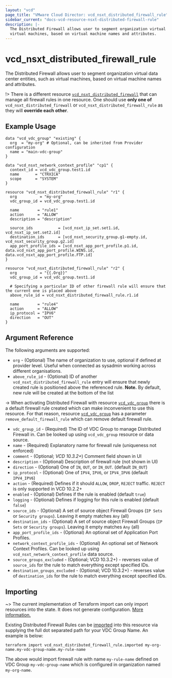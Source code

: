 ```yaml
---
layout: "vcd"
page_title: "VMware Cloud Director: vcd_nsxt_distributed_firewall_rule"
sidebar_current: "docs-vcd-resource-nsxt-distributed-firewall-rule"
description: |-
  The Distributed Firewall allows user to segment organization virtual data center entities, such as
  virtual machines, based on virtual machine names and attributes. 
---
```


# vcd\_nsxt\_distributed\_firewall\_rule

The Distributed Firewall allows user to segment organization virtual data center entities, such as
virtual machines, based on virtual machine names and attributes. 

!> There is a different resource
[`vcd_nsxt_distributed_firewall`](/providers/vmware/vcd/latest/docs/resources/nsxt_distributed_firewall)
that can manage all firewall rules in one resource. One should use **only one of**
`vcd_nsxt_distributed_firewall` or `vcd_nsxt_distributed_firewall_rule` as they will **override each
other**.

## Example Usage

```hcl
data "vcd_vdc_group" "existing" {
  org  = "my-org" # Optional, can be inherited from Provider configuration
  name = "main-vdc-group"
}

data "vcd_nsxt_network_context_profile" "cp1" {
  context_id = vcd_vdc_group.test1.id
  name       = "CTRXICA"
  scope      = "SYSTEM"
}

resource "vcd_nsxt_distributed_firewall_rule" "r1" {
  org          = "my-org"
  vdc_group_id = vcd_vdc_group.test1.id

  name        = "rule1"
  action      = "ALLOW"
  description = "description"

  source_ids           = [vcd_nsxt_ip_set.set1.id, vcd_nsxt_ip_set.set2.id]
  destination_ids      = [vcd_nsxt_security_group.g1-empty.id, vcd_nsxt_security_group.g2.id]
  app_port_profile_ids = [vcd_nsxt_app_port_profile.p1.id, data.vcd_nsxt_app_port_profile.WINS.id, data.vcd_nsxt_app_port_profile.FTP.id]
}

resource "vcd_nsxt_distributed_firewall_rule" "r2" {
  org          = "{{.Org}}"
  vdc_group_id = vcd_vdc_group.test1.id

  # Specifying a particular ID of other firewall rule will ensure that the current one is placed above
  above_rule_id = vcd_nsxt_distributed_firewall_rule.r1.id

  name        = "rule4"
  action      = "ALLOW"
  ip_protocol = "IPV6"
  direction   = "OUT"
}
```

## Argument Reference

The following arguments are supported:

* `org` - (Optional) The name of organization to use, optional if defined at provider level. Useful
  when connected as sysadmin working across different organisations.
* `above_rule_id` - (Optional) ID of another `vcd_nsxt_distributed_firewall_rule` entry will ensure
  that newly created rule is positioned above the referenced rule. **Note.** By default, new rule
  will be created at the bottom of the list

-> When activating Distributed Firewall with resource
[`vcd_vdc_group`](/providers/vmware/vcd/latest/docs/resources/vdc_group) there is a default firewall
rule created which can make inconvenient to use this resource. For that reason, resource
[`vcd_vdc_group`](/providers/vmware/vcd/latest/docs/resources/vdc_group) has a parameter
`remove_default_firewall_rule` which can remove default firewall rule.

* `vdc_group_id` - (Required) The ID of VDC Group to manage Distributed Firewall in. Can be looked
  up using `vcd_vdc_group` resource or data source.
* `name` - (Required) Explanatory name for firewall rule (uniqueness not enforced)
* `comment` - (Optional; *VCD 10.3.2+*) Comment field shown in UI
* `description` - (Optional) Description of firewall rule (not shown in UI)
* `direction` - (Optional) One of `IN`, `OUT`, or `IN_OUT`. (default `IN_OUT`)
* `ip_protocol` - (Optional) One of `IPV4`,  `IPV6`, or `IPV4_IPV6` (default `IPV4_IPV6`)
* `action` - (Required) Defines if it should `ALLOW`, `DROP`, `REJECT` traffic. `REJECT` is only
  supported in VCD 10.2.2+
* `enabled` - (Optional) Defines if the rule is enabled (default `true`)
* `logging` - (Optional) Defines if logging for this rule is enabled (default `false`)
* `source_ids` - (Optional) A set of source object Firewall Groups (`IP Sets` or `Security groups`).
Leaving it empty matches `Any` (all)
* `destination_ids` - (Optional) A set of source object Firewall Groups (`IP Sets` or `Security
groups`). Leaving it empty matches `Any` (all)
* `app_port_profile_ids` - (Optional) An optional set of Application Port Profiles.
* `network_context_profile_ids` - (Optional) An optional set of Network Context Profiles. Can be
  looked up using `vcd_nsxt_network_context_profile` data source.
* `source_groups_excluded` - (Optional; VCD 10.3.2+) - reverses value of `source_ids` for the rule to
  match everything except specified IDs.
* `destination_groups_excluded` - (Optional; VCD 10.3.2+) - reverses value of `destination_ids` for
  the rule to match everything except specified IDs.


## Importing

~> The current implementation of Terraform import can only import resources into the state.
It does not generate configuration. [More information.](https://www.terraform.io/docs/import/)

Existing Distributed Firewall Rules can be [imported][docs-import] into this resource via supplying
the full dot separated path for your VDC Group Name. An example is below:

[docs-import]: https://www.terraform.io/docs/import/

```
terraform import vcd_nsxt_distributed_firewall_rule.imported my-org-name.my-vdc-group-name.my-rule-name
```

The above would import firewall rule with name `my-rule-name` defined on VDC Group
`my-vdc-group-name` which is configured in organization named `my-org-name`.